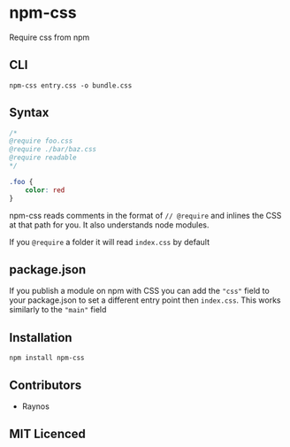 # npm-css

Require css from npm

## CLI

`npm-css entry.css -o bundle.css`

## Syntax

``` css
/*
@require foo.css
@require ./bar/baz.css
@require readable
*/

.foo {
    color: red
}
```

npm-css reads comments in the format of `// @require` and inlines
the CSS at that path for you. It also understands node modules.

If you `@require` a folder it will read `index.css` by default

## package.json

If you publish a module on npm with CSS you can add the `"css"`
field to your package.json to set a different entry point then
`index.css`. This works similarly to the `"main"` field

## Installation

`npm install npm-css`

## Contributors

 - Raynos

## MIT Licenced
